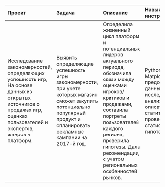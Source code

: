 | Проект | Задача | Описание | Навыки и инструменты |
|:----------|:----------|:----------|:----------|
|          Исследование закономерностей, определяющих успешность игр, На основе данных из открытых источников о продажах игр, оценках пользователей и экспертов, жанров и платформ.  | Выявить определяющие успешность игры закономерности, при учете которых магазин сможет закупить потенциально популярный продукт и спланировать рекламные кампании на 2017-й год.     |Определила жизненный цикл платформ и потенциальных лидеров актуального периода, обозначила связи между оценками игроков/критиков и продажами, составила портреты пользователей каждого региона, проверила гипотезы. Дала рекомендации, с учетом региональных особенностей рынков.    |Python, Pandas, Matplotlib, Numpy, предобработка данных, исследовательский анализ, описательная статитистика, проверка статистических гипотез
